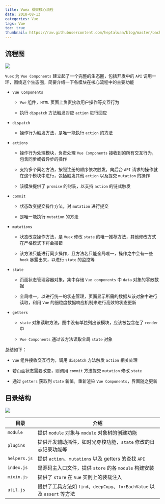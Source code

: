 ```yaml
---
title: Vuex 框架核心流程
date: 2018-08-13
categories: Vue
tags: Vue
toc: true
thumbnail: https://raw.githubusercontent.com/heptaluan/blog/master/backups/cdn/cover/07.jpg
---
```



## 流程图

<!--more-->



![](https://raw.githubusercontent.com/heptaluan/blog/master/backups/cdn/vue/01.png)

`Vuex` 为 `Vue Components` 建立起了一个完整的生态圈，包括开发中的 `API` 调用一环，围绕这个生态圈，简要介绍一下各模块在核心流程中的主要功能

* `Vue Components`

  * `Vue` 组件，`HTML` 页面上负责接收用户操作等交互行为
  
  * 执行 `dispatch` 方法触发对应 `action` 进行回应

* `dispatch`

  * 操作行为触发方法，是唯一能执行 `action` 的方法

* `actions`

  * 操作行为处理模块，负责处理 `Vue Components` 接收到的所有交互行为，包含同步或者异步的操作
  
  * 支持多个同名方法，按照注册的顺序依次触发，向后台 `API` 请求的操作就在这个模块中进行，包括触发其他 `action` 以及提交 `mutation` 的操作
  
  * 该模块提供了 `promise` 的封装，以支持 `action` 的链式触发

* `commit`

  * 状态改变提交操作方法，对 `mutation` 进行提交
  
  * 是唯一能执行 `mutation` 的方法

* `mutations`

  * 状态改变操作方法，是 `Vuex` 修改 `state` 的唯一推荐方法，其他修改方式在严格模式下将会报错
  
  * 该方法只能进行同步操作，且方法名只能全局唯一，操作之中会有一些 `hook` 暴露出来，以进行 `state` 的监控等

* `state`

  * 页面状态管理容器对象，集中存储 `Vue components` 中 `data` 对象的零散数据
  
  * 全局唯一，以进行统一的状态管理，页面显示所需的数据从该对象中进行读取，利用 `Vue` 的细粒度数据响应机制来进行高效的状态更新

* `getters`

  * `state` 对象读取方法，图中没有单独列出该模块，应该被包含在了 `render` 中
  
  * `Vue Components` 通过该方法读取全局 `state` 对象


总结如下：

* `Vue` 组件接收交互行为，调用 `dispatch` 方法触发 `action` 相关处理

* 若页面状态需要改变，则调用 `commit` 方法提交 `mutation` 修改 `state`

* 通过 `getters` 获取到 `state` 新值，重新渲染 `Vue Components`，界面随之更新


## 目录结构

![](https://raw.githubusercontent.com/heptaluan/blog/master/backups/cdn/vue/02.png)


|目录|介绍|
|-|-|
|`module`|提供 `module` 对象与 `module` 对象树的创建功能|
|`plugins`|提供开发辅助插件，如时光穿梭功能，`state` 修改的日志记录功能等|
|`helpers.js`|提供 `action`、`mutations` 以及 getters 的查找 `API`|
|`index.js`|是源码主入口文件，提供 `store` 的各 `module` 构建安装|
|`mixin.js`|提供了 `store` 在 `Vue` 实例上的装载注入|
|`util.js`|提供了工具方法如 `find`、`deepCopy`、`forEachValue` 以及 `assert` 等方法|
